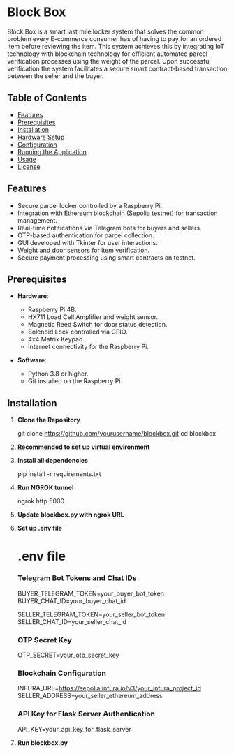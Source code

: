 # Block Box

Block Box is a smart last mile locker system that solves the common problem every E-commerce consumer has of having to pay for an ordered item before reviewing the item. This system achieves this by integrating IoT technology with blockchain technology for efficient automated parcel verification processes using the weight of the parcel. Upon successful verification the system facilitates a secure smart contract-based transaction between the seller and the buyer.

## Table of Contents

- [Features](#features)
- [Prerequisites](#prerequisites)
- [Installation](#installation)
- [Hardware Setup](#hardware-setup)
- [Configuration](#configuration)
- [Running the Application](#running-the-application)
- [Usage](#usage)
- [License](#license)

## Features

- Secure parcel locker controlled by a Raspberry Pi.
- Integration with Ethereum blockchain (Sepolia testnet) for transaction management.
- Real-time notifications via Telegram bots for buyers and sellers.
- OTP-based authentication for parcel collection.
- GUI developed with Tkinter for user interactions.
- Weight and door sensors for item verification.
- Secure payment processing using smart contracts on testnet.

## Prerequisites

- **Hardware**:
  - Raspberry Pi 4B.
  - HX711 Load Cell Amplifier and weight sensor.
  - Magnetic Reed Switch for door status detection.
  - Solenoid Lock controlled via GPIO.
  - 4x4 Matrix Keypad.
  - Internet connectivity for the Raspberry Pi.

- **Software**:
  - Python 3.8 or higher.
  - Git installed on the Raspberry Pi.

## Installation

1. **Clone the Repository**

   git clone https://github.com/yourusername/blockbox.git
   cd blockbox

2. **Recommended to set up virtual environment**

3. **Install all dependencies**

   pip install -r requirements.txt

4. **Run NGROK tunnel**
   
   ngrok http 5000

5. **Update blockbox.py with ngrok URL**
   

6. **Set up .env file**

   # .env file

   ### Telegram Bot Tokens and Chat IDs
   BUYER_TELEGRAM_TOKEN=your_buyer_bot_token
   BUYER_CHAT_ID=your_buyer_chat_id

   SELLER_TELEGRAM_TOKEN=your_seller_bot_token
   SELLER_CHAT_ID=your_seller_chat_id

   ### OTP Secret Key
   OTP_SECRET=your_otp_secret_key

   ### Blockchain Configuration
   INFURA_URL=https://sepolia.infura.io/v3/your_infura_project_id
   SELLER_ADDRESS=your_seller_ethereum_address

   ### API Key for Flask Server Authentication
   API_KEY=your_api_key_for_flask_server

7. **Run blockbox.py**




